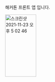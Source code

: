 해커톤 프론트 앱 입니다.

<img width="100" height="200" alt="스크린샷 2021-11-23 오후 5 02 46" src="https://user-images.githubusercontent.com/56404430/142988565-755312c8-26f5-410a-a9b3-123d30c3f0cd.png">

